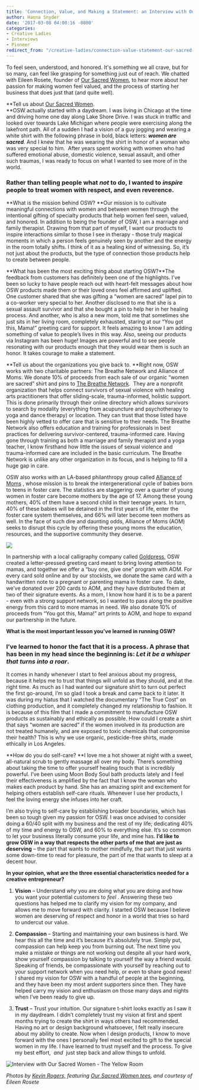 ```yaml
---
title: 'Connection, Value, and Making a Statement: an Interview with Our Sacred Women'
author: Hanna Snyder
date: '2017-03-08 04:00:16 -0800'
categories:
- Creative Ladies
- Interviews
- Pioneer
redirect_from: "/creative-ladies/connection-value-statement-our-sacred-women-interview/"
---
```


To feel seen, understood, and honored. It's something we all crave, but for so many, can feel like grasping for something just out of reach. We chatted with Eileen Rosete, founder of [Our Sacred Women](http://www.oursacredwomen.com/), to hear more about her passion for making women feel valued, and the process of starting her business that does just that (and quite well).

**Tell us about [Our Sacred Women](http://www.oursacredwomen.com/).  
**OSW actually started with a daydream. I was living in Chicago at the time and driving home one day along Lake Shore Drive. I was stuck in traffic and looked over towards Lake Michigan where people were exercising along the lakefront path. All of a sudden I had a vision of a guy jogging and wearing a white shirt with the following phrase in bold, black letters: _**women are sacred**_. And I knew that he was wearing the shirt in honor of a woman who was very special to him.  After years spent working with women who had suffered emotional abuse, domestic violence, sexual assault, and other such traumas, I was ready to focus on what I wanted to see more of in the world.

### **Rather than telling people what _not_ to do, I wanted to _inspire_ people to treat women with respect, and even reverence.**

**What is the mission behind OSW? **Our mission is to cultivate meaningful connections with women and between women through the intentional gifting of specialty products that help women feel seen, valued, and honored. In addition to being the founder of OSW, I am a marriage and family therapist. Drawing from that part of myself, I want our products to inspire interactions similar to those I see in therapy - those truly magical moments in which a person feels genuinely seen by another and the energy in the room totally shifts. I think of it as a healing kind of witnessing. So, it’s not just about the products, but the type of connection those products help to create between people.

**What has been the most exciting thing about starting OSW?**The feedback from customers has definitely been one of the highlights. I’ve been so lucky to have people reach out with heart-felt messages about how OSW products made them or their loved ones feel affirmed and uplifted. One customer shared that she was gifting a “women are sacred” lapel pin to a co-worker very special to her. Another disclosed to me that she is a sexual assault survivor and that she bought a pin to help her in her healing process. And another, who is also a new mom, told me that sometimes she just sits in her living room, completely exhausted, staring at our “You got this, Mama!” greeting card for support. It feels amazing to know I am adding something of value to people’s lives in this way. Also, seeing our products via Instagram has been huge! Images are powerful and to see people resonating with our products enough that they would wear them is such an honor. It takes courage to make a statement.  

**Tell us about the organizations you give back to. **Right now, OSW works with two charitable partners: The Breathe Network and Alliance of Moms. We donate 10% of proceeds from each sale of our organic “women are sacred” shirt and pins to [The Breathe Network](http://www.thebreathenetwork.org/).  They are a nonprofit organization that helps connect survivors of sexual violence with healing arts practitioners that offer sliding-scale, trauma-informed, holistic support. This is done primarily through their online directory which allows survivors to search by modality (everything from acupuncture and psychotherapy to yoga and dance therapy) or location. They can trust that those listed have been highly vetted to offer care that is sensitive to their needs. The Breathe Network also offers education and training for professionals in best practices for delivering survivor-centered, trauma-informed care. Having gone through training as both a marriage and family therapist and a yoga teacher, I know firsthand how little the issues of sexual violence and trauma-informed care are included in the basic curriculum. The Breathe Network is unlike any other organization in its focus, and is helping to fill a huge gap in care.

OSW also works with an LA-based philanthropy group called [Alliance of Moms](http://allianceofmoms.org/) , whose mission is to break the intergenerational cycle of babies born to teens in foster care. The statistics are staggering: over a quarter of young women in foster care become mothers by the age of 17\. Among these young mothers, 40% of them have a second child in their teenage years. In turn, 40% of these babies will be detained in the first years of life, enter the foster care system themselves, and 66% will later become teen mothers as well. In the face of such dire and daunting odds, Alliance of Moms (AOM) seeks to disrupt this cycle by offering these young moms the education, resources, and the supportive community they deserve.

![](https://yellow-blog-images.imgix.net/2017/03/Kims2016print-91.jpg)

In partnership with a local calligraphy company called [Goldpress](http://www.goldpresspaper.com/), OSW created a letter-pressed greeting card meant to bring loving attention to mamas, and together we offer a “buy one, give one” program with AOM. For every card sold online and by our stockists, we donate the same card with a handwritten note to a pregnant or parenting mama in foster care. To date, we’ve donated over 200 cards to AOM, and they have distributed them at two of their signature events. As a mom, I know how hard it is to be a parent - even with a strong support network, so I wanted to pass along the positive energy from this card to more mamas in need. We also donate 10% of proceeds from “You got this, Mama!” art prints to AOM, and hope to expand our partnership in the future. 

**What is the most important lesson you've learned in running OSW?**

### **I’ve learned to honor the fact that it is a process. A phrase that has been in my head since the beginning is: _Let it be a whisper that turns into a roar_.**

It comes in handy whenever I start to feel anxious about my progress, because it helps me to trust that things will unfold as they should, and at the right time. As much as I had wanted our signature shirt to turn out perfect the first go-around, I’m so glad I took a break and came back to it later. It was during my hiatus that I watched the documentary “The True Cost” on clothing production, and it completely changed my relationship to fashion. It is because of this film that I made a commitment to manufacture OSW products as sustainably and ethically as possible. How could I create a shirt that says “women are sacred” if the women involved in its production are not treated humanely, and are exposed to toxic chemicals that compromise their health? This is why we use organic, pesticide-free shirts, made ethically in Los Angeles. 

**How do you do self-care? **I love me a hot shower at night with a sweet, all-natural scrub to gently massage all over my body. There’s something about taking the time to offer yourself healing touch that is incredibly powerful. I’ve been using Moon Body Soul bath products lately and I feel their effectiveness is amplified by the fact that I know the woman who makes each product by hand. She has an amazing spirit and excitement for helping others establish self-care rituals. Whenever I use her products, I feel the loving energy she infuses into her craft.

I’m also trying to self-care by establishing broader boundaries, which has been so tough given my passion for OSW. I was once advised to consider doing a 60/40 split with my business and the rest of my life; dedicating 40% of my time and energy to OSW, and 60% to everything else. It’s so common to let your business literally consume your life, and mine has. **I’d like to grow OSW in a way that respects the other parts of me that are just as deserving** – the part that wants to mother mindfully, the part that just wants some down-time to read for pleasure, the part of me that wants to sleep at a decent hour.  

**In your opinion, what are the three essential characteristics needed for a creative entrepreneur?**

1.  **Vision** – Understand _why_ you are doing what you are doing and how you want your potential customers to _feel_ . Answering these two questions has helped me to clarify my vision for my company, and allows me to move forward with clarity. I started OSW because I believe women are deserving of respect and honor in a world that tries so hard to undercut our value.  

3.  **Compassion** – Starting and maintaining your own business is hard. We hear this all the time and it’s because it’s absolutely true. Simply put, compassion can help keep you from burning out. The next time you make a mistake or things are not working out despite all your hard work, show yourself compassion by talking to yourself the way a friend would. Speaking of friends, be compassionate with yourself by reaching out to your support network when you need help, or even to share good news! I shared my vision for OSW with a handful of people at the beginning, and they have been my most ardent supporters since then. They have helped carry my vision and enthusiasm on those many days and nights when I’ve been ready to give up.  

5.  **Trust** – Trust your intuition. Our signature t-shirt looks exactly as I saw it in my daydream. I didn’t completely trust my vision at first and spent months trying to create the shirt in ways others had recommended. Having no art or design background whatsoever, I felt really insecure about my ability to create. Now when I design products, I know to move forward with the ones I personally feel most excited to gift to the special women in my life. I have learned to trust myself and the process. To give my best effort,  _and_  just step back and allow things to unfold.

![Interview with Our Sacred Women - The Yellow Room](https://yellow-blog-images.imgix.net/2017/03/caroline_tran_celine71.jpg)

_Photos by [Kevin Rogers,](http://www.kevinrogersphoto.com/) featuring [Our Sacred Women tees](http://www.oursacredwomen.com/), and courtesy of Eileen Rosete_
